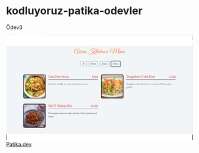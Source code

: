 # kodluyoruz-patika-odevler
 Ödev3
 
 ![Screenshot](image/ödev3.png)
 [Patika.dev](https://www.patika.dev/)
